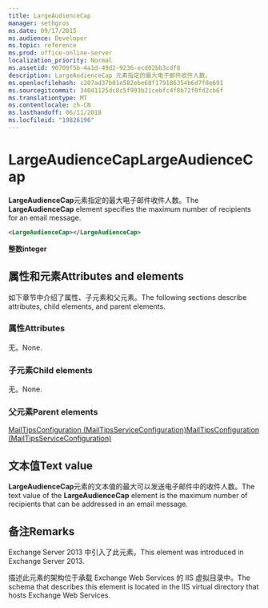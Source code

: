 ```yaml
---
title: LargeAudienceCap
manager: sethgros
ms.date: 09/17/2015
ms.audience: Developer
ms.topic: reference
ms.prod: office-online-server
localization_priority: Normal
ms.assetid: 90709f5b-4a1d-49d2-9236-ecd02bb3cdf8
description: LargeAudienceCap 元素指定的最大电子邮件收件人数。
ms.openlocfilehash: c207ad37b01e582ebe68f179186354b6d7f8e691
ms.sourcegitcommit: 34041125dc8c5f993b21cebfc4f8b72f0fd2cb6f
ms.translationtype: MT
ms.contentlocale: zh-CN
ms.lasthandoff: 06/11/2018
ms.locfileid: "19826196"
---
```

# <a name="largeaudiencecap"></a><span data-ttu-id="13138-103">LargeAudienceCap</span><span class="sxs-lookup"><span data-stu-id="13138-103">LargeAudienceCap</span></span>

<span data-ttu-id="13138-104">**LargeAudienceCap**元素指定的最大电子邮件收件人数。</span><span class="sxs-lookup"><span data-stu-id="13138-104">The **LargeAudienceCap** element specifies the maximum number of recipients for an email message.</span></span> 
  
```XML
<LargeAudienceCap></LargeAudienceCap>
```

 <span data-ttu-id="13138-105">**整数**</span><span class="sxs-lookup"><span data-stu-id="13138-105">**integer**</span></span>
## <a name="attributes-and-elements"></a><span data-ttu-id="13138-106">属性和元素</span><span class="sxs-lookup"><span data-stu-id="13138-106">Attributes and elements</span></span>

<span data-ttu-id="13138-107">如下章节中介绍了属性、子元素和父元素。</span><span class="sxs-lookup"><span data-stu-id="13138-107">The following sections describe attributes, child elements, and parent elements.</span></span>
  
### <a name="attributes"></a><span data-ttu-id="13138-108">属性</span><span class="sxs-lookup"><span data-stu-id="13138-108">Attributes</span></span>

<span data-ttu-id="13138-109">无。</span><span class="sxs-lookup"><span data-stu-id="13138-109">None.</span></span>
  
### <a name="child-elements"></a><span data-ttu-id="13138-110">子元素</span><span class="sxs-lookup"><span data-stu-id="13138-110">Child elements</span></span>

<span data-ttu-id="13138-111">无。</span><span class="sxs-lookup"><span data-stu-id="13138-111">None.</span></span>
  
### <a name="parent-elements"></a><span data-ttu-id="13138-112">父元素</span><span class="sxs-lookup"><span data-stu-id="13138-112">Parent elements</span></span>

[<span data-ttu-id="13138-113">MailTipsConfiguration (MailTipsServiceConfiguration)</span><span class="sxs-lookup"><span data-stu-id="13138-113">MailTipsConfiguration (MailTipsServiceConfiguration)</span></span>](mailtipsconfiguration-mailtipsserviceconfiguration.md)
  
## <a name="text-value"></a><span data-ttu-id="13138-114">文本值</span><span class="sxs-lookup"><span data-stu-id="13138-114">Text value</span></span>

<span data-ttu-id="13138-115">**LargeAudienceCap**元素的文本值的最大可以发送电子邮件中的收件人数。</span><span class="sxs-lookup"><span data-stu-id="13138-115">The text value of the **LargeAudienceCap** element is the maximum number of recipients that can be addressed in an email message.</span></span> 
  
## <a name="remarks"></a><span data-ttu-id="13138-116">备注</span><span class="sxs-lookup"><span data-stu-id="13138-116">Remarks</span></span>

<span data-ttu-id="13138-117">Exchange Server 2013 中引入了此元素。</span><span class="sxs-lookup"><span data-stu-id="13138-117">This element was introduced in Exchange Server 2013.</span></span>
  
<span data-ttu-id="13138-118">描述此元素的架构位于承载 Exchange Web Services 的 IIS 虚拟目录中。</span><span class="sxs-lookup"><span data-stu-id="13138-118">The schema that describes this element is located in the IIS virtual directory that hosts Exchange Web Services.</span></span>
  

